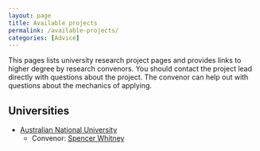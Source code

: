 ```yaml
---
layout: page
title: Available projects
permalink: /available-projects/
categories: [Advice]
---
```


This pages lists university research project pages and provides links to higher degree by research convenors. You should contact the project lead directly with questions about the project. The convenor can help out with questions about the mechanics of applying.

## Universities

- [Australian National University](https://biology.anu.edu.au/research/projects?title_current=&field_groups_target_id=All&field_degree_type_tid=51&field_project_type_tid=71)
  - Convenor: [Spencer Whitney](https://biology.anu.edu.au/people/academics/spencer-whitney)
